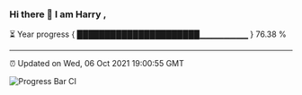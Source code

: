 ### Hi there 👋 I am Harry , 

⏳ Year progress { ██████████████████████▁▁▁▁▁▁▁▁ } 76.38 %

---

⏰ Updated on Wed, 06 Oct 2021 19:00:55 GMT

![Progress Bar CI](https://github.com/duykhang68/duykhang68/workflows/Progress%20Bar%20CI/badge.svg)
